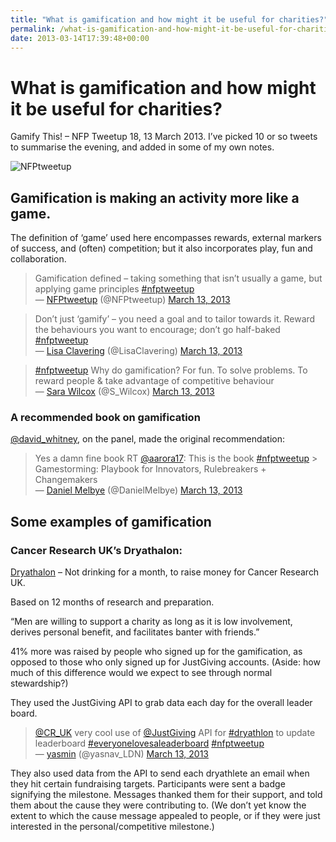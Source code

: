 ```yaml
---
title: "What is gamification and how might it be useful for charities?"
permalink: /what-is-gamification-and-how-might-it-be-useful-for-charities
date: 2013-03-14T17:39:48+00:00
---
```


# What is gamification and how might it be useful for charities?

Gamify This! – NFP Tweetup 18, 13 March 2013. I’ve picked 10 or so tweets to summarise the evening, and added in some of my own notes.

![NFPtweetup](What%20is%20gamification%20and%20how%20might%20it%20be%20useful%20for%20charities%20%E2%80%93%20Martin%20Lugton_files/nfptweetuplogo_normal.jpg)

## Gamification is making an activity more like a game.

The definition of ‘game’ used here encompasses rewards, external markers of success, and (often) competition; but it also incorporates play, fun and collaboration.

> Gamification defined – taking something that isn’t usually a game, but applying game principles [#nfptweetup](http://twitter.com/search?q=%23nfptweetup)  
> — [NFPtweetup](http://twitter.com/NFPtweetup) (@NFPtweetup) [March 13, 2013](http://twitter.com/NFPtweetup/status/311914117818626048)

> Don’t just ‘gamify’ – you need a goal and to tailor towards it. Reward the behaviours you want to encourage; don’t go half-baked [#nfptweetup](http://twitter.com/search?q=%23nfptweetup)  
> — [Lisa Clavering](http://twitter.com/LisaClavering) (@LisaClavering) [March 13, 2013](http://twitter.com/LisaClavering/status/311908363699122177)

> [#nfptweetup](http://twitter.com/search?q=%23nfptweetup) Why do gamification? For fun. To solve problems. To reward people & take advantage of competitive behaviour  
> — [Sara Wilcox](http://twitter.com/S_Wilcox) (@S_Wilcox) [March 13, 2013](http://twitter.com/S_Wilcox/status/311910048983040000)

### A recommended book on gamification

[@david_whitney](http://twitter.com/david_whitney), on the panel, made the original recommendation:

> Yes a damn fine book RT [@aarora17](http://twitter.com/aarora17): This is the book [#nfptweetup](http://twitter.com/search?q=%23nfptweetup) > Gamestorming: Playbook for Innovators, Rulebreakers + Changemakers  
> — [Daniel Melbye](http://twitter.com/DanielMelbye) (@DanielMelbye) [March 13, 2013](http://twitter.com/DanielMelbye/status/311915556410376192)

## Some examples of gamification

### Cancer Research UK’s Dryathalon:

[Dryathalon](http://www.dryathlon.org.uk/) – Not drinking for a month, to raise money for Cancer Research UK.

Based on 12 months of research and preparation.

“Men are willing to support a charity as long as it is low involvement, derives personal benefit, and facilitates banter with friends.”

41% more was raised by people who signed up for the gamification, as opposed to those who only signed up for JustGiving accounts. (Aside: how much of this difference would we expect to see through normal stewardship?)

They used the JustGiving API to grab data each day for the overall leader board.

> [@CR_UK](http://twitter.com/CR_UK) very cool use of [@JustGiving](http://twitter.com/JustGiving) API for [#dryathlon](http://twitter.com/search?q=%23dryathlon) to update leaderboard [#everyonelovesaleaderboard](http://twitter.com/search?q=%23everyonelovesaleaderboard) [#nfptweetup](http://twitter.com/search?q=%23nfptweetup)  
> — [yasmin](http://twitter.com/yasnav_LDN) (@yasnav_LDN) [March 13, 2013](http://twitter.com/yasnav_LDN/status/311922866444726274)

They also used data from the API to send each dryathlete an email when they hit certain fundraising targets. Participants were sent a badge signifying the milestone. Messages thanked them for their support, and told them about the cause they were contributing to. (We don’t yet know the extent to which the cause message appealed to people, or if they were just interested in the personal/competitive milestone.)